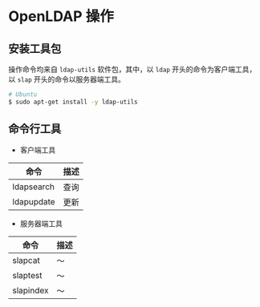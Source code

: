 # OpenLDAP 操作

## 安装工具包

操作命令均来自 `ldap-utils` 软件包，其中，以 `ldap` 开头的命令为客户端工具，以 `slap` 开头的命令以服务器端工具。

```sh
# Ubuntu
$ sudo apt-get install -y ldap-utils
```

## 命令行工具

* 客户端工具

| 命令       | 描述 |
| ---------- | ---- |
| ldapsearch | 查询 |
| ldapupdate | 更新 |

* 服务器端工具

| 命令      | 描述 |
| --------- | ---- |
| slapcat   | ～   |
| slaptest  | ～   |
| slapindex | ～   |